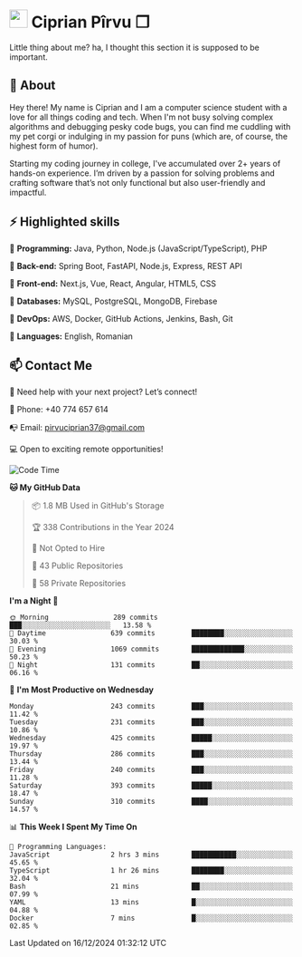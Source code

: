 # <img height="32px" src="https://user-images.githubusercontent.com/74038190/216122041-518ac897-8d92-4c6b-9b3f-ca01dcaf38ee.png"> Ciprian Pîrvu ❐ </h1>

Little thing about me? ha, I thought this section it is supposed to be important.

## 🧐 About

Hey there! My name is Ciprian and I am a computer science student with a love for all things coding and tech. When I'm not busy solving complex algorithms and debugging pesky code bugs, you can find me cuddling with my pet corgi or indulging in my passion for puns (which are, of course, the highest form of humor).

Starting my coding journey in college, I've accumulated over 2+ years of hands-on experience. I’m driven by a passion for solving problems and crafting software that’s not only functional but also user-friendly and impactful.


## ⚡ Highlighted skills

🎯 **Programming:** Java, Python, Node.js (JavaScript/TypeScript), PHP

🎯 **Back-end:** Spring Boot, FastAPI, Node.js, Express, REST API

🎯 **Front-end:** Next.js, Vue, React, Angular, HTML5, CSS

🎯 **Databases:** MySQL, PostgreSQL, MongoDB, Firebase

🎯 **DevOps:** AWS, Docker, GitHub Actions, Jenkins, Bash, Git

🎯 **Languages:** English, Romanian



## 📫 Contact Me

🤝 Need help with your next project? Let’s connect!

📱 Phone: +40 774 657 614

📭 Email: pirvuciprian37@gmail.com


💻 Open to exciting remote opportunities!

<!--START_SECTION:waka-->
![Code Time](http://img.shields.io/badge/Code%20Time-2%2C244%20hrs%2037%20mins-blue)

**🐱 My GitHub Data** 

> 📦 1.8 MB Used in GitHub's Storage 
 > 
> 🏆 338 Contributions in the Year 2024
 > 
> 🚫 Not Opted to Hire
 > 
> 📜 43 Public Repositories 
 > 
> 🔑 58 Private Repositories 
 > 
**I'm a Night 🦉** 

```text
🌞 Morning                289 commits         ███░░░░░░░░░░░░░░░░░░░░░░   13.58 % 
🌆 Daytime                639 commits         ████████░░░░░░░░░░░░░░░░░   30.03 % 
🌃 Evening                1069 commits        █████████████░░░░░░░░░░░░   50.23 % 
🌙 Night                  131 commits         ██░░░░░░░░░░░░░░░░░░░░░░░   06.16 % 
```
📅 **I'm Most Productive on Wednesday** 

```text
Monday                   243 commits         ███░░░░░░░░░░░░░░░░░░░░░░   11.42 % 
Tuesday                  231 commits         ███░░░░░░░░░░░░░░░░░░░░░░   10.86 % 
Wednesday                425 commits         █████░░░░░░░░░░░░░░░░░░░░   19.97 % 
Thursday                 286 commits         ███░░░░░░░░░░░░░░░░░░░░░░   13.44 % 
Friday                   240 commits         ███░░░░░░░░░░░░░░░░░░░░░░   11.28 % 
Saturday                 393 commits         █████░░░░░░░░░░░░░░░░░░░░   18.47 % 
Sunday                   310 commits         ████░░░░░░░░░░░░░░░░░░░░░   14.57 % 
```


📊 **This Week I Spent My Time On** 

```text
💬 Programming Languages: 
JavaScript               2 hrs 3 mins        ███████████░░░░░░░░░░░░░░   45.65 % 
TypeScript               1 hr 26 mins        ████████░░░░░░░░░░░░░░░░░   32.04 % 
Bash                     21 mins             ██░░░░░░░░░░░░░░░░░░░░░░░   07.99 % 
YAML                     13 mins             █░░░░░░░░░░░░░░░░░░░░░░░░   04.88 % 
Docker                   7 mins              █░░░░░░░░░░░░░░░░░░░░░░░░   02.85 % 
```


 Last Updated on 16/12/2024 01:32:12 UTC
<!--END_SECTION:waka-->
